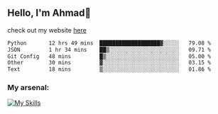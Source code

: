 
## Hello, I'm Ahmad👋

check out my website [here](https://ahmadalwi.com/)

<!--START_SECTION:waka-->

```txt
Python       12 hrs 49 mins  ███████████████████▓░░░░░   79.08 %
JSON         1 hr 34 mins    ██▒░░░░░░░░░░░░░░░░░░░░░░   09.71 %
Git Config   48 mins         █▒░░░░░░░░░░░░░░░░░░░░░░░   05.00 %
Other        30 mins         ▓░░░░░░░░░░░░░░░░░░░░░░░░   03.15 %
Text         18 mins         ▒░░░░░░░░░░░░░░░░░░░░░░░░   01.86 %
```

<!--END_SECTION:waka-->

### My arsenal:

[![My Skills](https://skillicons.dev/icons?i=js,ts,py,go,react,nextjs,svelte,nodejs,django,tailwind,html,css,sass,firebase,mongodb,postgres,mysql,redis,git,github,docker,vscode,figma,godot)](https://skillicons.dev)
